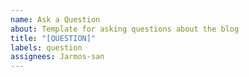 ```yaml
---
name: Ask a Question
about: Template for asking questions about the blog
title: "[QUESTION]"
labels: question
assignees: Jarmos-san
---
```


